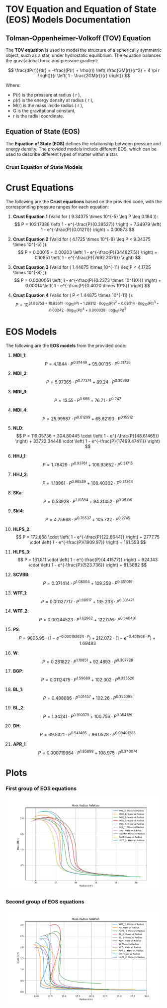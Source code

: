 # TOV Equation and Equation of State (EOS) Models Documentation

## Tolman-Oppenheimer-Volkoff (TOV) Equation

The **TOV equation** is used to model the structure of a spherically symmetric object, such as a star, under hydrostatic equilibrium. The equation balances the gravitational force and pressure gradient:

$$
\frac{dP(r)}{dr} = -\frac{(P(r) + \rho(r)) \left( \frac{GM(r)}{r^2} + 4 \pi r \right)}{r \left( 1 - \frac{2GM(r)}{r} \right)}
$$

Where:
- P(r) is the pressure at radius \( r \),
- ρ(r) is the energy density at radius \( r \),
- M(r) is the mass inside radius \( r \),
- G is the gravitational constant,
- r is the radial coordinate.

## Equation of State (EOS)

The **Equation of State (EOS)** defines the relationship between pressure and energy density. The provided models include different EOS, which can be used to describe different types of matter within a star.

### Crust Equation of State Models

# Crust Equations

The following are the **Crust equations** based on the provided code, with the corresponding pressure ranges for each equation:

1. **Crust Equation 1** (Valid for \( 9.34375 \times 10^{-5} \leq P \leq 0.184 \)):
   $$
   P = 103.17338 \left( 1 - e^{-\frac{P}{0.38527}} \right) + 7.34979 \left( 1 - e^{-\frac{P}{0.01211}} \right) + 0.00873
   $$

2. **Crust Equation 2** (Valid for \( 4.1725 \times 10^{-8} \leq P < 9.34375 \times 10^{-5} \)):
   $$
   P = 0.00015 + 0.00203 \left( 1 - e^{-\frac{P}{344827.5}} \right) + 0.10851 \left( 1 - e^{-\frac{P}{7692.3076}} \right)
   $$

3. **Crust Equation 3** (Valid for \( 1.44875 \times 10^{-11} \leq P < 4.1725 \times 10^{-8} \)):
   $$
   P = 0.0000051 \left( 1 - e^{-\frac{P}{0.2373 \times 10^{10}}} \right) + 0.00014 \left( 1 - e^{-\frac{P}{0.4020 \times 10^8}} \right)
   $$

4. **Crust Equation 4** (Valid for \( P < 1.44875 \times 10^{-11} \)):
   $$
   P = 10^{31.93753 + 10.82611 \cdot \log_{10}(P) + 1.29312 \cdot \left( \log_{10}(P) \right)^2 + 0.08014 \cdot \left( \log_{10}(P) \right)^3 + 0.00242 \cdot \left( \log_{10}(P) \right)^4 + 0.000028 \cdot \left( \log_{10}(P) \right)^5}
   $$



# EOS Models

The following are the **EOS models** from the provided code:

1. **MDI_1**:
   $$
   P = 4.1844 \cdot P^{0.81449} + 95.00135 \cdot P^{0.31736}
   $$

2. **MDI_2**:
   $$
   P = 5.97365 \cdot P^{0.77374} + 89.24 \cdot P^{0.30993}
   $$

3. **MDI_3**:
   $$
   P = 15.55 \cdot P^{0.666} + 76.71 \cdot P^{0.247}
   $$

4. **MDI_4**:
   $$
   P = 25.99587 \cdot P^{0.61209} + 65.62193 \cdot P^{0.15512}
   $$

5. **NLD**:
   $$
   P = 119.05736 + 304.80445 \cdot \left( 1 - e^{-\frac{P}{48.61465}} \right) + 33722.34448 \cdot \left( 1 - e^{-\frac{P}{17499.47411}} \right)
   $$

6. **HHJ_1**:
   $$
   P = 1.78429 \cdot P^{0.93761} + 106.93652 \cdot P^{0.31715}
   $$

7. **HHJ_2**:
   $$
   P = 1.18961 \cdot P^{0.96539} + 108.40302 \cdot P^{0.31264}
   $$

8. **SKa**:
   $$
   P = 0.53928 \cdot P^{1.01394} + 94.31452 \cdot P^{0.35135}
   $$

9. **SkI4**:
   $$
   P = 4.75668 \cdot P^{0.76537} + 105.722 \cdot P^{0.2745}
   $$

10. **HLPS_2**:
    $$
    P = 172.858 \cdot \left( 1 - e^{-\frac{P}{22.8644}} \right) + 2777.75 \cdot \left( 1 - e^{-\frac{P}{1909.97}} \right) + 161.553
    $$

11. **HLPS_3**:
    $$
    P = 131.811 \cdot \left( 1 - e^{-\frac{P}{4.41577}} \right) + 924.143 \cdot \left( 1 - e^{-\frac{P}{523.736}} \right) + 81.5682
    $$

12. **SCVBB**:
    $$
    P = 0.371414 \cdot P^{1.08004} + 109.258 \cdot P^{0.351019}
    $$

13. **WFF_1**:
    $$
    P = 0.00127717 \cdot P^{1.69617} + 135.233 \cdot P^{0.331471}
    $$

14. **WFF_2**:
    $$
    P = 0.00244523 \cdot P^{1.62962} + 122.076 \cdot P^{0.340401}
    $$

15. **PS**:
    $$
    P = 9805.95 \cdot \left( 1 - e^{-0.000193624 \cdot P} \right) + 212.072 \cdot \left( 1 - e^{-0.401508 \cdot P} \right) + 1.69483
    $$

16. **W**:
    $$
    P = 0.261822 \cdot P^{1.16851} + 92.4893 \cdot P^{0.307728}
    $$

17. **BGP**:
    $$
    P = 0.0112475 \cdot P^{1.59689} + 102.302 \cdot P^{0.335526}
    $$

18. **BL_1**:
    $$
    P = 0.488686 \cdot P^{1.01457} + 102.26 \cdot P^{0.355095}
    $$

19. **BL_2**:
    $$
    P = 1.34241 \cdot P^{0.910079} + 100.756 \cdot P^{0.354129}
    $$

20. **DH**:
    $$
    P = 39.5021 \cdot P^{0.541485} + 96.0528 \cdot P^{0.00401285}
    $$

21. **APR_1**:
    $$
    P = 0.000719964 \cdot P^{1.85898} + 108.975 \cdot P^{0.340074}
    $$

# Plots 

### First group of EOS equations
![](/Figure_1.png)
### Second group of EOS equations
![](/Figure_2.png)

